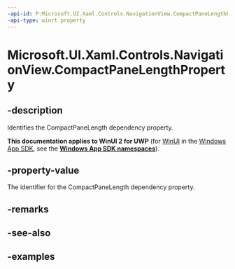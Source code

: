 ```yaml
---
-api-id: P:Microsoft.UI.Xaml.Controls.NavigationView.CompactPaneLengthProperty
-api-type: winrt property
---
```

<!-- Property syntax.
public DependencyProperty CompactPaneLengthProperty { get; }
-->

# Microsoft.UI.Xaml.Controls.NavigationView.CompactPaneLengthProperty


## -description

Identifies the CompactPaneLength dependency property.


**This documentation applies to WinUI 2 for UWP** (for [WinUI](/windows/apps/winui/winui3/) in the [Windows App SDK](/windows/apps/windows-app-sdk/), see the **[Windows App SDK namespaces](/windows/windows-app-sdk/api/winrt/)**).

## -property-value

The identifier for the CompactPaneLength dependency property.


## -remarks


## -see-also


## -examples


